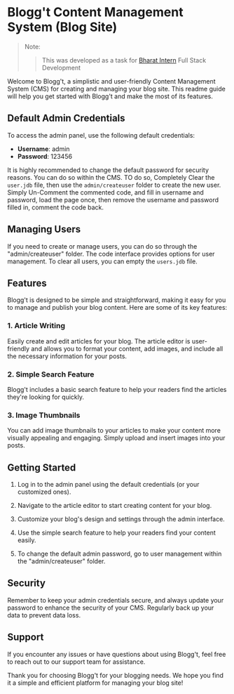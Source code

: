 # Blogg't Content Management System (Blog Site)

>Note: 
>>This was developed as a task for [Bharat Intern](https://bharatintern.live/b/i/index.html) Full Stack Development

Welcome to Blogg't, a simplistic and user-friendly Content Management System (CMS) for creating and managing your blog site. This readme guide will help you get started with Blogg't and make the most of its features.

## Default Admin Credentials

To access the admin panel, use the following default credentials:

- **Username**: admin
- **Password**: 123456

It is highly recommended to change the default password for security reasons. You can do so within the CMS. TO do so, Completely Clear the `user.jdb` file, then use the `admin/createuser` folder to create the new user. Simply Un-Comment the commented code, and fill in username and password, load the page once, then remove the username and password filled in, comment the code back.

## Managing Users

If you need to create or manage users, you can do so through the "admin/createuser" folder. The code interface provides options for user management. To clear all users, you can empty the `users.jdb` file.

## Features

Blogg't is designed to be simple and straightforward, making it easy for you to manage and publish your blog content. Here are some of its key features:

### 1. Article Writing

Easily create and edit articles for your blog. The article editor is user-friendly and allows you to format your content, add images, and include all the necessary information for your posts.

### 2. Simple Search Feature

Blogg't includes a basic search feature to help your readers find the articles they're looking for quickly.

### 3. Image Thumbnails

You can add image thumbnails to your articles to make your content more visually appealing and engaging. Simply upload and insert images into your posts.

## Getting Started

1. Log in to the admin panel using the default credentials (or your customized ones).

2. Navigate to the article editor to start creating content for your blog.

3. Customize your blog's design and settings through the admin interface.

4. Use the simple search feature to help your readers find your content easily.

5. To change the default admin password, go to user management within the "admin/createuser" folder.

## Security

Remember to keep your admin credentials secure, and always update your password to enhance the security of your CMS. Regularly back up your data to prevent data loss.

## Support

If you encounter any issues or have questions about using Blogg't, feel free to reach out to our support team for assistance.

Thank you for choosing Blogg't for your blogging needs. We hope you find it a simple and efficient platform for managing your blog site!
